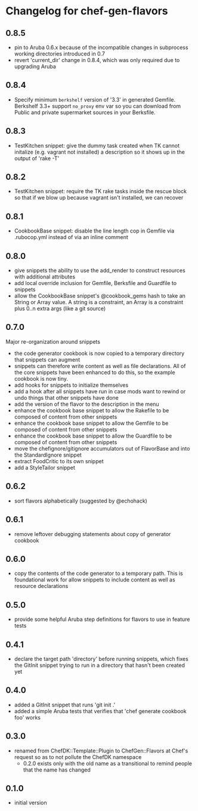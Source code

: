 # Changelog for chef-gen-flavors

## 0.8.5

* pin to Aruba 0.6.x because of the incompatible changes in subprocess working directories introduced in 0.7
* revert 'current_dir' change in 0.8.4, which was only required due to upgrading Aruba

## 0.8.4
* Specify minimum `berkshelf` version of '3.3' in generated Gemfile. Berkshelf
3.3+ support `no_proxy` env var so you can download from Public and private
supermarket sources in your Berksfile.

## 0.8.3

* TestKitchen snippet: give the dummy task created when TK cannot initalize (e.g. vagrant not installed) a description so it shows up in the output of 'rake -T'

## 0.8.2

* TestKitchen snippet: require the TK rake tasks inside the rescue block so that if we blow up because vagrant isn't installed, we can recover

## 0.8.1

* CookbookBase snippet: disable the line length cop in Gemfile via .rubocop.yml instead of via an inline comment

## 0.8.0

* give snippets the ability to use the add_render to construct resources with additional attributes
* add local override inclusion for Gemfile, Berksfile and Guardfile to snippets
* allow the CookbookBase snippet's @cookbook_gems hash to take an String or Array value.  A string is a constraint, an Array is a constraint plus 0..n extra args (like a git source)

## 0.7.0

Major re-organization around snippets

* the code generator cookbook is now copied to a temporary directory that snippets can augment
* snippets can therefore write content as well as file declarations.  All of the core snippets have been enhanced to do this, so the example cookbook is now tiny.
* add hooks for snippets to initialize themselves
* add a hook after all snippets have run in case mods want to rewind or undo things that other snippets have done
* add the version of the flavor to the description in the menu
* enhance the cookbook base snippet to allow the Rakefile to be composed of content from other snippets
* enhance the cookbook base snippet to allow the Gemfile to be composed of content from other snippets
* enhance the cookbook base snippet to allow the Guardfile to be composed of content from other snippets
* move the chefignore/gitignore accumulators out of FlavorBase and into the StandardIgnore snippet
* extract FoodCritic to its own snippet
* add a StyleTailor snippet

## 0.6.2

* sort flavors alphabetically (suggested by @echohack)

## 0.6.1

* remove leftover debugging statements about copy of generator cookbook

## 0.6.0

* copy the contents of the code generator to a temporary path.  This is foundational work for allow snippets to include content as well as resource declarations

## 0.5.0

* provide some helpful Aruba step definitions for flavors to use in feature tests

## 0.4.1

* declare the target path 'directory' before running snippets, which fixes the GitInit snippet trying to run in a directory that hasn't been created yet

## 0.4.0

* added a GitInit snippet that runs 'git init .'
* added a simple Aruba tests that verifies that 'chef generate cookbook foo' works

## 0.3.0

* renamed from ChefDK::Template::Plugin to ChefGen::Flavors at Chef's request so as to not pollute the ChefDK namespace
  * 0.2.0 exists only with the old name as a transitional to remind people that the name has changed

## 0.1.0

* initial version

